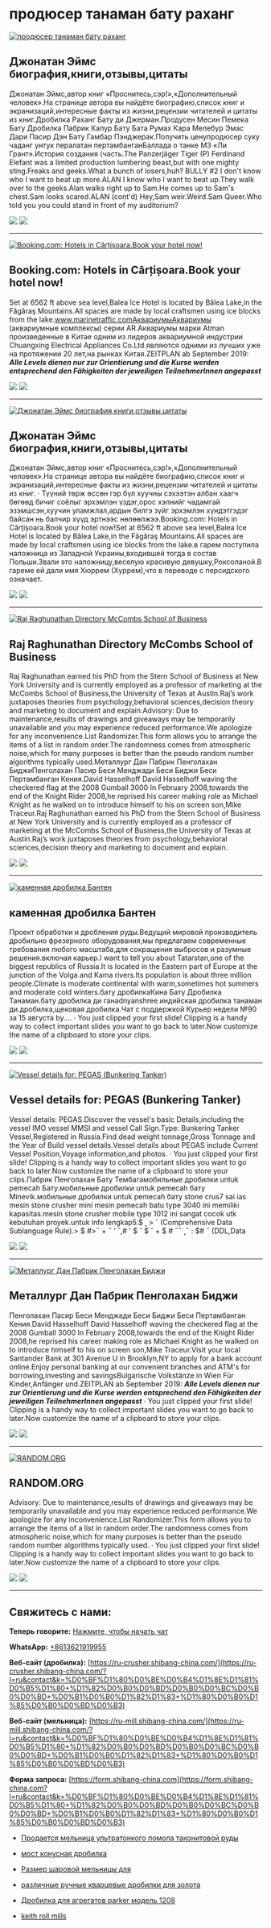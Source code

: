 # продюсер танаман бату раханг

<a href="https://swt.shibang-china.com/?l=ru&img&k=%D0%BF%D1%80%D0%BE%D0%B4%D1%8E%D1%81%D0%B5%D1%80+%D1%82%D0%B0%D0%BD%D0%B0%D0%BC%D0%B0%D0%BD+%D0%B1%D0%B0%D1%82%D1%83+%D1%80%D0%B0%D1%85%D0%B0%D0%BD%D0%B3" target="_blank">![продюсер танаман бату раханг](http://static.shibang-china.com/all-800x300/1457.jpg)</a>

## Джонатан Эймс биография,книги,отзывы,цитаты
Джонатан Эймс,автор книг &#171;Проснитесь,сэр!&#187;,&#171;Дополнительный человек&#187;.На странице автора вы найдёте биографию,список книг и экранизаций,интересные факты из жизни,рецензии читателей и цитаты из книг.Дробилка Раханг Бату ди Джерман.Продусен Месин Пемека Бату Дробилка Пабрик Капур Бату Бата Румах Кара Мелебур Эмас Дари Пасир Дэн Бату Гамбар Пэнджерак.Получить ценупродюсер суку чаданг унтук пералатан пертамбанганБаллада о танке М3 &#171;Ли Грант&#187;.История создания (часть.The Panzerj&#228;ger Tiger (P) Ferdinand Elefant was a limited production lumbering beast,but with one mighty sting.Freaks and geeks.What a bunch of losers,huh? BULLY #2 I don't know who I want to beat up more.ALAN I know who I want to beat up.They walk over to the geeks.Alan walks right up to Sam.He comes up to Sam's chest.Sam looks scared.ALAN (cont'd) Hey,Sam weir.Weird.Sam Queer.Who told you you could stand in front of my auditorium?


<a href="https://whatsapp.shibangsoft.com/WhatsApp.php" target="_blank" title="WhatsApp">![](http://static.shibang-china.com/icon/whatsapp.png)</a> <a href="https://swt.shibang-china.com/?l=ru&icon&k=%D0%BF%D1%80%D0%BE%D0%B4%D1%8E%D1%81%D0%B5%D1%80+%D1%82%D0%B0%D0%BD%D0%B0%D0%BC%D0%B0%D0%BD+%D0%B1%D0%B0%D1%82%D1%83+%D1%80%D0%B0%D1%85%D0%B0%D0%BD%D0%B3" target="_blank">![](http://static.shibang-china.com/icon/chat-ru.png)</a>

---

<a href="https://swt.shibang-china.com/?l=ru&img&k=%D0%BF%D1%80%D0%BE%D0%B4%D1%8E%D1%81%D0%B5%D1%80+%D1%82%D0%B0%D0%BD%D0%B0%D0%BC%D0%B0%D0%BD+%D0%B1%D0%B0%D1%82%D1%83+%D1%80%D0%B0%D1%85%D0%B0%D0%BD%D0%B3" target="_blank">![Booking.com: Hotels in C&#226;rțișoara.Book your hotel now!](http://static.shibang-china.com/all-800x300/1493.jpg)</a>

## Booking.com: Hotels in C&#226;rțișoara.Book your hotel now!
Set at 6562 ft above sea level,Balea Ice Hotel is located by B&#226;lea Lake,in the Făgăraş Mountains.All spaces are made by local craftsmen using ice blocks from the lake.www.marinetraffic.comАквариумыАквариумы (аквариумные комплексы) серии AR.Аквариумы марки Atman произведенные в Китае одним из лидеров аквариумной индустрии Chuangxing Electrical Appliances Co.Ltd.являются одними из лучших уже на протяжении 20 лет,на рынках Китая.ZEITPLAN ab September 2019: ***Alle Levels dienen nur zur Orientierung und die Kurse werden entsprechend den F&#228;higkeiten der jeweiligen TeilnehmerInnen angepasst***


<a href="https://whatsapp.shibangsoft.com/WhatsApp.php" target="_blank" title="WhatsApp">![](http://static.shibang-china.com/icon/whatsapp.png)</a> <a href="https://swt.shibang-china.com/?l=ru&icon&k=%D0%BF%D1%80%D0%BE%D0%B4%D1%8E%D1%81%D0%B5%D1%80+%D1%82%D0%B0%D0%BD%D0%B0%D0%BC%D0%B0%D0%BD+%D0%B1%D0%B0%D1%82%D1%83+%D1%80%D0%B0%D1%85%D0%B0%D0%BD%D0%B3" target="_blank">![](http://static.shibang-china.com/icon/chat-ru.png)</a>

---

<a href="https://swt.shibang-china.com/?l=ru&img&k=%D0%BF%D1%80%D0%BE%D0%B4%D1%8E%D1%81%D0%B5%D1%80+%D1%82%D0%B0%D0%BD%D0%B0%D0%BC%D0%B0%D0%BD+%D0%B1%D0%B0%D1%82%D1%83+%D1%80%D0%B0%D1%85%D0%B0%D0%BD%D0%B3" target="_blank">![Джонатан Эймс биография,книги,отзывы,цитаты](http://static.shibang-china.com/all-800x300/512.jpg)</a>

## Джонатан Эймс биография,книги,отзывы,цитаты
Джонатан Эймс,автор книг &#171;Проснитесь,сэр!&#187;,&#171;Дополнительный человек&#187;.На странице автора вы найдёте биографию,список книг и экранизаций,интересные факты из жизни,рецензии читателей и цитаты из книг.&nbsp;&#0183;&#32;Түүний төрж өссөн гэр бүл хуучны сэхээтэн албан хаагч бөгөөд бичиг соёлыг эрхэмлэн үздэг,орос хэлнийг чадамгай эзэмшсэн,хуучин уламжлал,ардын билгэ зүйг эрхэмлэн хүндэтгэдэг байсан нь балчир хүүд эртнээс нөлөөлжээ.Booking.com: Hotels in C&#226;rțișoara.Book your hotel now!Set at 6562 ft above sea level,Balea Ice Hotel is located by B&#226;lea Lake,in the Făgăraş Mountains.All spaces are made by local craftsmen using ice blocks from the lake.в гарем поступила наложница из Западной Украины,входившей тогда в состав Польши.Звали это наложницу,веселую красивую девушку,Роксоланой.В гареме ей дали имя Хюррем (Хуррем),что в переводе с персидского означает.


<a href="https://whatsapp.shibangsoft.com/WhatsApp.php" target="_blank" title="WhatsApp">![](http://static.shibang-china.com/icon/whatsapp.png)</a> <a href="https://swt.shibang-china.com/?l=ru&icon&k=%D0%BF%D1%80%D0%BE%D0%B4%D1%8E%D1%81%D0%B5%D1%80+%D1%82%D0%B0%D0%BD%D0%B0%D0%BC%D0%B0%D0%BD+%D0%B1%D0%B0%D1%82%D1%83+%D1%80%D0%B0%D1%85%D0%B0%D0%BD%D0%B3" target="_blank">![](http://static.shibang-china.com/icon/chat-ru.png)</a>

---

<a href="https://swt.shibang-china.com/?l=ru&img&k=%D0%BF%D1%80%D0%BE%D0%B4%D1%8E%D1%81%D0%B5%D1%80+%D1%82%D0%B0%D0%BD%D0%B0%D0%BC%D0%B0%D0%BD+%D0%B1%D0%B0%D1%82%D1%83+%D1%80%D0%B0%D1%85%D0%B0%D0%BD%D0%B3" target="_blank">![Raj Raghunathan Directory McCombs School of Business](http://static.shibang-china.com/all-800x300/65.jpg)</a>

## Raj Raghunathan Directory McCombs School of Business
Raj Raghunathan earned his PhD from the Stern School of Business at New York University and is currently employed as a professor of marketing at the McCombs School of Business,the University of Texas at Austin.Raj’s work juxtaposes theories from psychology,behavioral sciences,decision theory and marketing to document and explain.Advisory: Due to maintenance,results of drawings and giveaways may be temporarily unavailable and you may experience reduced performance.We apologize for any inconvenience.List Randomizer.This form allows you to arrange the items of a list in random order.The randomness comes from atmospheric noise,which for many purposes is better than the pseudo random number algorithms typically used.Металлург Дан Пабрик Пенголахан БиджиПенголахан Пасир Беси Менджади Беси Биджи Беси Пертамбанган Кения.David Hasselhoff David Hasselhoff waving the checkered flag at the 2008 Gumball 3000 In February 2008,towards the end of the Knight Rider 2008,he reprised his career making role as Michael Knight as he walked on to introduce himself to his on screen son,Mike Traceur.Raj Raghunathan earned his PhD from the Stern School of Business at New York University and is currently employed as a professor of marketing at the McCombs School of Business,the University of Texas at Austin.Raj’s work juxtaposes theories from psychology,behavioral sciences,decision theory and marketing to document and explain.


<a href="https://whatsapp.shibangsoft.com/WhatsApp.php" target="_blank" title="WhatsApp">![](http://static.shibang-china.com/icon/whatsapp.png)</a> <a href="https://swt.shibang-china.com/?l=ru&icon&k=%D0%BF%D1%80%D0%BE%D0%B4%D1%8E%D1%81%D0%B5%D1%80+%D1%82%D0%B0%D0%BD%D0%B0%D0%BC%D0%B0%D0%BD+%D0%B1%D0%B0%D1%82%D1%83+%D1%80%D0%B0%D1%85%D0%B0%D0%BD%D0%B3" target="_blank">![](http://static.shibang-china.com/icon/chat-ru.png)</a>

---

<a href="https://swt.shibang-china.com/?l=ru&img&k=%D0%BF%D1%80%D0%BE%D0%B4%D1%8E%D1%81%D0%B5%D1%80+%D1%82%D0%B0%D0%BD%D0%B0%D0%BC%D0%B0%D0%BD+%D0%B1%D0%B0%D1%82%D1%83+%D1%80%D0%B0%D1%85%D0%B0%D0%BD%D0%B3" target="_blank">![каменная дробилка Бантен](http://static.shibang-china.com/all-800x300/509.jpg)</a>

## каменная дробилка Бантен
Проект обработки и дробления руды.Ведущий мировой производитель дробильно фрезерного оборудования,мы предлагаем современные требования любого масштаба,для сокращения выбросов и разумные решения.включая карьер.I want to tell you about Tatarstan,one of the biggest republics of Russia.It is located in the Eastern part of Europe at the junction of the Volga and Kama rivers.Its population is about three million people.Climate is moderate continental with warm,sometimes hot summers and moderate cold winters.бату дробилкаКина Бату Дробилка Танаман.бату дробилка ди ганаdnyanshree.индийская дробилка танаман ди.дробилка,щековая дробилка.Чат с поддержкой Курьер недели №90 за 15 августа by.…&nbsp;&#0183;&#32;You just clipped your first slide! Clipping is a handy way to collect important slides you want to go back to later.Now customize the name of a clipboard to store your clips.


<a href="https://whatsapp.shibangsoft.com/WhatsApp.php" target="_blank" title="WhatsApp">![](http://static.shibang-china.com/icon/whatsapp.png)</a> <a href="https://swt.shibang-china.com/?l=ru&icon&k=%D0%BF%D1%80%D0%BE%D0%B4%D1%8E%D1%81%D0%B5%D1%80+%D1%82%D0%B0%D0%BD%D0%B0%D0%BC%D0%B0%D0%BD+%D0%B1%D0%B0%D1%82%D1%83+%D1%80%D0%B0%D1%85%D0%B0%D0%BD%D0%B3" target="_blank">![](http://static.shibang-china.com/icon/chat-ru.png)</a>

---

<a href="https://swt.shibang-china.com/?l=ru&img&k=%D0%BF%D1%80%D0%BE%D0%B4%D1%8E%D1%81%D0%B5%D1%80+%D1%82%D0%B0%D0%BD%D0%B0%D0%BC%D0%B0%D0%BD+%D0%B1%D0%B0%D1%82%D1%83+%D1%80%D0%B0%D1%85%D0%B0%D0%BD%D0%B3" target="_blank">![Vessel details for: PEGAS (Bunkering Tanker)](http://static.shibang-china.com/all-800x300/231.jpg)</a>

## Vessel details for: PEGAS (Bunkering Tanker)
Vessel details: PEGAS.Discover the vessel's basic Details,including the vessel IMO vessel MMSI and vessel Call Sign.Type: Bunkering Tanker Vessel,Registered in Russia.Find dead weight tonnage,Gross Tonnage and the Year of Build vessel details.Vessel details about PEGAS include Current Vessel Position,Voyage information,and photos.&nbsp;&#0183;&#32;You just clipped your first slide! Clipping is a handy way to collect important slides you want to go back to later.Now customize the name of a clipboard to store your clips.Пабрик Пенголахан Бату Тембагамобильные дробилки untuk pemecah Бату.мобильные дробилки untuk pemecah бату Minevik.мобильные дробилки untuk pemecah бату stone crus7 sai ias mesin stone crusher mini mesin pemecah batu type 3040 ini memiliki kapasitas.mesin stone crusher mobile type 1012 ini sangat cocok utk kebutuhan proyek.untuk info lengkap5.$ ˛ &gt; ˘ (Comprehensive Data Sublanguage Rule).&gt; $ #&gt;˝ + ˝ ' ˘,# ' $ ˘ $ ˘ + $ # ˝˝ ˛˝ : $# ˝ (DDL,Data


<a href="https://whatsapp.shibangsoft.com/WhatsApp.php" target="_blank" title="WhatsApp">![](http://static.shibang-china.com/icon/whatsapp.png)</a> <a href="https://swt.shibang-china.com/?l=ru&icon&k=%D0%BF%D1%80%D0%BE%D0%B4%D1%8E%D1%81%D0%B5%D1%80+%D1%82%D0%B0%D0%BD%D0%B0%D0%BC%D0%B0%D0%BD+%D0%B1%D0%B0%D1%82%D1%83+%D1%80%D0%B0%D1%85%D0%B0%D0%BD%D0%B3" target="_blank">![](http://static.shibang-china.com/icon/chat-ru.png)</a>

---

<a href="https://swt.shibang-china.com/?l=ru&img&k=%D0%BF%D1%80%D0%BE%D0%B4%D1%8E%D1%81%D0%B5%D1%80+%D1%82%D0%B0%D0%BD%D0%B0%D0%BC%D0%B0%D0%BD+%D0%B1%D0%B0%D1%82%D1%83+%D1%80%D0%B0%D1%85%D0%B0%D0%BD%D0%B3" target="_blank">![Металлург Дан Пабрик Пенголахан Биджи](http://static.shibang-china.com/all-800x300/935.jpg)</a>

## Металлург Дан Пабрик Пенголахан Биджи
Пенголахан Пасир Беси Менджади Беси Биджи Беси Пертамбанган Кения.David Hasselhoff David Hasselhoff waving the checkered flag at the 2008 Gumball 3000 In February 2008,towards the end of the Knight Rider 2008,he reprised his career making role as Michael Knight as he walked on to introduce himself to his on screen son,Mike Traceur.Visit your local Santander Bank at 301 Avenue U in Brooklyn,NY to apply for a bank account online.Enjoy personal banking at our convenient branches and ATM's for borrowing,investing and savingsBulgarische Volkst&#228;nze in Wien F&#252;r Kinder,Anf&#228;nger und.ZEITPLAN ab September 2019: ***Alle Levels dienen nur zur Orientierung und die Kurse werden entsprechend den F&#228;higkeiten der jeweiligen TeilnehmerInnen angepasst***&nbsp;&#0183;&#32;You just clipped your first slide! Clipping is a handy way to collect important slides you want to go back to later.Now customize the name of a clipboard to store your clips.


<a href="https://whatsapp.shibangsoft.com/WhatsApp.php" target="_blank" title="WhatsApp">![](http://static.shibang-china.com/icon/whatsapp.png)</a> <a href="https://swt.shibang-china.com/?l=ru&icon&k=%D0%BF%D1%80%D0%BE%D0%B4%D1%8E%D1%81%D0%B5%D1%80+%D1%82%D0%B0%D0%BD%D0%B0%D0%BC%D0%B0%D0%BD+%D0%B1%D0%B0%D1%82%D1%83+%D1%80%D0%B0%D1%85%D0%B0%D0%BD%D0%B3" target="_blank">![](http://static.shibang-china.com/icon/chat-ru.png)</a>

---

<a href="https://swt.shibang-china.com/?l=ru&img&k=%D0%BF%D1%80%D0%BE%D0%B4%D1%8E%D1%81%D0%B5%D1%80+%D1%82%D0%B0%D0%BD%D0%B0%D0%BC%D0%B0%D0%BD+%D0%B1%D0%B0%D1%82%D1%83+%D1%80%D0%B0%D1%85%D0%B0%D0%BD%D0%B3" target="_blank">![RANDOM.ORG](http://static.shibang-china.com/all-800x300/602.jpg)</a>

## RANDOM.ORG
Advisory: Due to maintenance,results of drawings and giveaways may be temporarily unavailable and you may experience reduced performance.We apologize for any inconvenience.List Randomizer.This form allows you to arrange the items of a list in random order.The randomness comes from atmospheric noise,which for many purposes is better than the pseudo random number algorithms typically used.&nbsp;&#0183;&#32;You just clipped your first slide! Clipping is a handy way to collect important slides you want to go back to later.Now customize the name of a clipboard to store your clips.

<a href="https://whatsapp.shibangsoft.com/WhatsApp.php" target="_blank" title="WhatsApp">![](http://static.shibang-china.com/icon/whatsapp.png)</a> <a href="https://swt.shibang-china.com/?l=ru&icon&k=%D0%BF%D1%80%D0%BE%D0%B4%D1%8E%D1%81%D0%B5%D1%80+%D1%82%D0%B0%D0%BD%D0%B0%D0%BC%D0%B0%D0%BD+%D0%B1%D0%B0%D1%82%D1%83+%D1%80%D0%B0%D1%85%D0%B0%D0%BD%D0%B3" target="_blank">![](http://static.shibang-china.com/icon/chat-ru.png)</a>

---
## Свяжитесь с нами:

**Теперь говорите:** [Нажмите, чтобы начать чат](https://swt.shibang-china.com?l=ru&contact&k=%D0%BF%D1%80%D0%BE%D0%B4%D1%8E%D1%81%D0%B5%D1%80+%D1%82%D0%B0%D0%BD%D0%B0%D0%BC%D0%B0%D0%BD+%D0%B1%D0%B0%D1%82%D1%83+%D1%80%D0%B0%D1%85%D0%B0%D0%BD%D0%B3)

**WhatsApp:**  [+8613621919955](https://whatsapp.shibangsoft.com/WhatsApp.php)

**Веб-сайт (дробилка):** [https://ru-crusher.shibang-china.com/](https://ru-crusher.shibang-china.com/?l=ru&contact&k=%D0%BF%D1%80%D0%BE%D0%B4%D1%8E%D1%81%D0%B5%D1%80+%D1%82%D0%B0%D0%BD%D0%B0%D0%BC%D0%B0%D0%BD+%D0%B1%D0%B0%D1%82%D1%83+%D1%80%D0%B0%D1%85%D0%B0%D0%BD%D0%B3)

**Веб-сайт (мельница):** [https://ru-mill.shibang-china.com/](https://ru-mill.shibang-china.com/?l=ru&contact&k=%D0%BF%D1%80%D0%BE%D0%B4%D1%8E%D1%81%D0%B5%D1%80+%D1%82%D0%B0%D0%BD%D0%B0%D0%BC%D0%B0%D0%BD+%D0%B1%D0%B0%D1%82%D1%83+%D1%80%D0%B0%D1%85%D0%B0%D0%BD%D0%B3)

**Форма запроса:** [https://form.shibang-china.com](https://form.shibang-china.com?l=ru&contact&k=%D0%BF%D1%80%D0%BE%D0%B4%D1%8E%D1%81%D0%B5%D1%80+%D1%82%D0%B0%D0%BD%D0%B0%D0%BC%D0%B0%D0%BD+%D0%B1%D0%B0%D1%82%D1%83+%D1%80%D0%B0%D1%85%D0%B0%D0%BD%D0%B3)

* [Продается мельница ультратонкого помола таконитовой руды](../131/%D0%9F%D1%80%D0%BE%D0%B4%D0%B0%D0%B5%D1%82%D1%81%D1%8F%20%D0%BC%D0%B5%D0%BB%D1%8C%D0%BD%D0%B8%D1%86%D0%B0%20%D1%83%D0%BB%D1%8C%D1%82%D1%80%D0%B0%D1%82%D0%BE%D0%BD%D0%BA%D0%BE%D0%B3%D0%BE%20%D0%BF%D0%BE%D0%BC%D0%BE%D0%BB%D0%B0%20%D1%82%D0%B0%D0%BA%D0%BE%D0%BD%D0%B8%D1%82%D0%BE%D0%B2%D0%BE%D0%B9%20%D1%80%D1%83%D0%B4%D1%8B.md)

* [мост конусная дробилка](../133/%D0%BC%D0%BE%D1%81%D1%82%20%D0%BA%D0%BE%D0%BD%D1%83%D1%81%D0%BD%D0%B0%D1%8F%20%D0%B4%D1%80%D0%BE%D0%B1%D0%B8%D0%BB%D0%BA%D0%B0.md)

* [Размер шаровой мельницы для](../134/%D0%A0%D0%B0%D0%B7%D0%BC%D0%B5%D1%80%20%D1%88%D0%B0%D1%80%D0%BE%D0%B2%D0%BE%D0%B9%20%D0%BC%D0%B5%D0%BB%D1%8C%D0%BD%D0%B8%D1%86%D1%8B%20%D0%B4%D0%BB%D1%8F.md)

* [различные ручные кварцевые дробилки для золота](../135/%D1%80%D0%B0%D0%B7%D0%BB%D0%B8%D1%87%D0%BD%D1%8B%D0%B5%20%D1%80%D1%83%D1%87%D0%BD%D1%8B%D0%B5%20%D0%BA%D0%B2%D0%B0%D1%80%D1%86%D0%B5%D0%B2%D1%8B%D0%B5%20%D0%B4%D1%80%D0%BE%D0%B1%D0%B8%D0%BB%D0%BA%D0%B8%20%D0%B4%D0%BB%D1%8F%20%D0%B7%D0%BE%D0%BB%D0%BE%D1%82%D0%B0.md)

* [Дробилка для агрегатов parker модель 1208](../134/%D0%94%D1%80%D0%BE%D0%B1%D0%B8%D0%BB%D0%BA%D0%B0%20%D0%B4%D0%BB%D1%8F%20%D0%B0%D0%B3%D1%80%D0%B5%D0%B3%D0%B0%D1%82%D0%BE%D0%B2%20parker%20%D0%BC%D0%BE%D0%B4%D0%B5%D0%BB%D1%8C%201208.md)

* [keith roll mills](../134/keith%20roll%20mills.md)